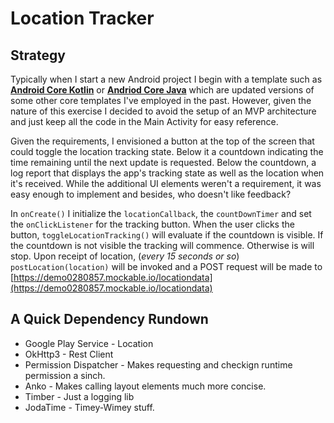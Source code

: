 # Location Tracker
## Strategy
Typically when I start a new Android project I begin with a template such as 
[**Android Core Kotlin**](https://github.com/neorix11/android-core-kotlin) or [**Andriod Core Java**](https://github.com/neorix11/android-core-java) which are updated versions of some other core templates I've employed in the past.
However, given the nature of this exercise I decided to avoid the setup of an MVP architecture and just keep all the code in the Main Activity for easy reference.

Given the requirements, I envisioned a button at the top of the screen that could toggle the location tracking state. Below it a countdown indicating the time remaining until the next update is requested. Below the countdown, a
log report that displays the app's tracking state as well as the location when it's received. While the additional UI elements weren't a requirement, it was easy enough to implement and besides, who doesn't like feedback?

In `onCreate()` I initialize the `locationCallback`, the `countDownTimer` and set the `onClickListener` for the tracking button.
When the user clicks the button, `toggleLocationTracking()` will evaluate if the countdown is visible. If the countdown is not visible the tracking will commence. Otherwise is will stop.
Upon receipt of location, (*every 15 seconds or so*) `postLocation(location)` will be invoked and a POST request will be made to [https://demo0280857.mockable.io/locationdata](https://demo0280857.mockable.io/locationdata)

## A Quick Dependency Rundown
 * Google Play Service - Location
 * OkHttp3 - Rest Client
 * Permission Dispatcher - Makes requesting and checkign runtime permission a sinch.
 * Anko - Makes calling layout elements much more concise. 
 * Timber - Just a logging lib
 * JodaTime - Timey-Wimey stuff. 
